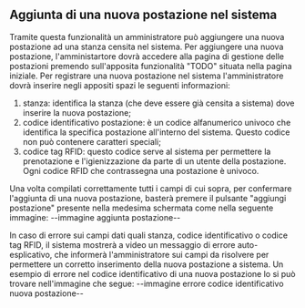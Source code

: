## Aggiunta di una nuova postazione nel sistema
Tramite questa funzionalità un amministratore può aggiungere una nuova postazione ad una stanza censita nel sistema.
Per aggiungere una nuova postazione, l'amministartore dovrà accedere alla pagina di gestione delle postazioni premendo sull'apposita funzionalità "TODO" situata nella pagina iniziale.
Per registrare una nuova postazione nel sistema l'amministratore dovrà inserire negli appositi spazi le seguenti informazioni:
1. stanza: identifica la stanza (che deve essere già censita a sistema) dove inserire la nuova postazione;
2. codice identificativo postazione: è un codice alfanumerico univoco che identifica la specifica postazione all'interno del sistema. Questo codice non può contenere caratteri speciali;
3. codice tag RFID: questo codice serve al sistema per permettere la prenotazione e l'igienizzazione da parte di un utente della postazione. Ogni codice RFID che contrassegna una postazione è univoco.

Una volta compilati correttamente tutti i campi di cui sopra, per confermare l'aggiunta di una nuova postazione, basterà premere il pulsante "aggiungi postazione" presente nella medesima schermata come nella seguente immagine:
--immagine aggiunta postazione--

In caso di errore sui campi dati quali stanza, codice identificativo o codice tag RFID, il sistema mostrerà a video un messaggio di errore auto-esplicativo, che informerà l'amministratore sui campi da risolvere per permettere un corretto inserimento della nuova postazione a sistema. Un esempio di errore nel codice identificativo di una nuova postazione lo si può trovare nell'immagine che segue:
--immagine errore codice identificativo nuova postazione--